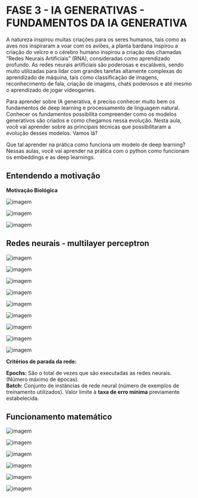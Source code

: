 # FASE 3 - IA GENERATIVAS - FUNDAMENTOS DA IA GENERATIVA

A natureza inspirou muitas criações para os seres humanos, tais como as aves nos inspiraram a voar com os aviões, a planta bardana inspirou a criação do velcro e o cérebro humano inspirou a criação das chamadas “Redes Neurais Artificiais” (RNA), consideradas como aprendizado profundo. As redes neurais artificiais são poderosas e escaláveis, sendo muito utilizadas para lidar com grandes tarefas altamente complexas do aprendizado de máquina, tais como classificação de imagens, reconhecimento de fala, criação de imagens, chats poderosos e até mesmo o aprendizado de jogar videogames.

Para aprender sobre IA generativa, é preciso conhecer muito bem os fundamentos de deep learning e processamento de linguagem natural. Conhecer os fundamentos possibilita compreender como os modelos generativos são criados e como chegamos nessa evolução. Nesta aula, você vai aprender sobre as principais técnicas que possibilitaram a evolução desses modelos. Vamos lá? 

Que tal aprender na prática como funciona um modelo de deep learning? Nessas aulas, você vai aprender na prática com o python como funcionam os embeddings e as deep learnings.

## Entendendo a motivação

**Motivação Biológica**

![imagem](./img/fase3_ia_aula2_1.png)

![imagem](./img/fase3_ia_aula2_2.png)

![imagem](./img/fase3_ia_aula2_3.png)

## Redes neurais - multilayer perceptron

![imagem](./img/fase3_ia_aula2_4.png)

![imagem](./img/fase3_ia_aula2_5.png)

![imagem](./img/fase3_ia_aula2_6.png)

![imagem](./img/fase3_ia_aula2_7.png)

![imagem](./img/fase3_ia_aula2_8.png)

![imagem](./img/fase3_ia_aula2_9.png)

![imagem](./img/fase3_ia_aula2_10.png)

![imagem](./img/fase3_ia_aula2_11.png)

![imagem](./img/fase3_ia_aula2_12.png)

**Critérios de parada da rede:**

**Epochs:** São o total de vezes que são executadas as redes neurais. (Número máximo de épocas).<br/>
**Batch:** Conjunto de instâncias de rede neural (número de exemplos de treinamento utilizados). Valor limite à **taxa de erro mínima** previamente estabelecida.

## Funcionamento matemático

![imagem](./img/fase3_ia_aula2_13.png)

![imagem](./img/fase3_ia_aula2_14.png)

![imagem](./img/fase3_ia_aula2_15.png)

![imagem](./img/fase3_ia_aula2_16.png)

![imagem](./img/fase3_ia_aula2_17.png)

![imagem](./img/fase3_ia_aula2_18.png)
